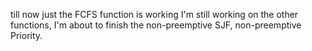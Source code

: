 till now just the FCFS function is working I'm still working on the other functions, I'm about to finish the non-preemptive SJF, non-preemptive Priority.